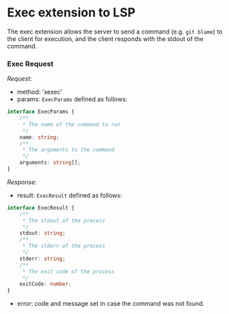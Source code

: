 # Exec extension to LSP

The exec extension allows the server to send a command (e.g. `git blame`) to the client for execution, and the client responds with the stdout of the command.

### Exec Request

_Request_:
* method: 'xexec'
* params: `ExecParams` defined as follows:
```typescript
interface ExecParams {
    /**
     * The name of the command to run
     */
    name: string;
    /**
     * The arguments to the command
     */
    arguments: string[];
}
```

_Response_:
* result: `ExecResult` defined as follows:
```typescript
interface ExecResult {
    /**
     * The stdout of the process
     */
    stdout: string;
    /**
     * The stderr of the process
     */
    stderr: string;
    /**
     * The exit code of the process
     */
    exitCode: number;
}
```
* error: code and message set in case the command was not found.
